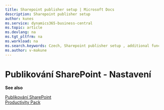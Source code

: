 ```yaml
---
title: Sharepoint publisher setup | Microsoft Docs
description: Sharepoint publisher setup
author: kunes
ms.service: dynamics365-business-central
ms.topic: article
ms.devlang: na
ms.tgt_pltfrm: na
ms.workload: na
ms.search.keywords: Czech, Sharepoint publisher setup , additional functions
ms.author: v-makune
---
```

# Publikování SharePoint - Nastavení

**See also**

[Publikování SharePoint](sharepoint-publisher.md)  
[Productivity Pack](productivity-pack.md)
